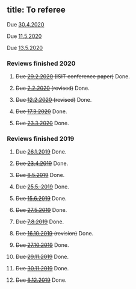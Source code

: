 title: To referee
---


Due [30.4.2020](REF_chakraborty2020)

Due [11.5.2020](REF_brasil2020)

Due [13.5.2020](hiai2020)

### Reviews finished 2020

1. <del>Due [29.2.2020](coll2020) (ISIT conference paper)</del> Done.

1. <del>Due [2.2.2020](podsedkowska2019) (revised)</del>  Done.

1. <del>Due [12.2.2020](dallarno2019) (revised)</del>  Done.

1. <del>Due [17.3.2020](bullock2020)</del>  Done.

1. <del>Due [23.3.2020](haapasalo2020)</del>  Done.


### Reviews finished 2019


1. <del>Due [26.1.2019](gour2019)</del> Done.

1. <del>Due [23.4.2019](molnar2019)</del> Done.

2. <del>Due [8.5.2019](labuschagne2019)</del> Done.

3. <del>Due [25.5. 2019](haapasalo2019)</del> Done.

4. <del>Due [15.6.2019](aray2019)</del>  Done.

5. <del>Due [27.5.2019](gzyl2019)</del> Done.

6. <del>Due [7.8.2019](carlen2019)</del> Done.

7. <del>Due [16.10.2019](carlen2019) (revision)</del>  Done.

8. <del>Due [27.10.2019](shahbazi2019)</del> Done.

9. <del>Due [29.11.2019](dallarno2019)</del> Done.
 
9. <del>Due [30.11.2019](pitrik2019)</del> Done.

10. <del>Due [8.12.2019](podsedkowska2019)</del> Done.
 
